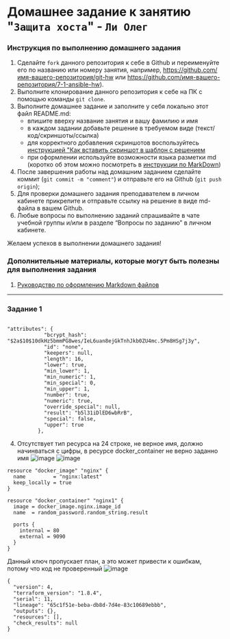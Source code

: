 # Домашнее задание к занятию "`Защита хоста`" - `Ли Олег`


### Инструкция по выполнению домашнего задания

   1. Сделайте `fork` данного репозитория к себе в Github и переименуйте его по названию или номеру занятия, например, https://github.com/имя-вашего-репозитория/git-hw или  https://github.com/имя-вашего-репозитория/7-1-ansible-hw).
   2. Выполните клонирование данного репозитория к себе на ПК с помощью команды `git clone`.
   3. Выполните домашнее задание и заполните у себя локально этот файл README.md:
      - впишите вверху название занятия и вашу фамилию и имя
      - в каждом задании добавьте решение в требуемом виде (текст/код/скриншоты/ссылка)
      - для корректного добавления скриншотов воспользуйтесь [инструкцией "Как вставить скриншот в шаблон с решением](https://github.com/netology-code/sys-pattern-homework/blob/main/screen-instruction.md)
      - при оформлении используйте возможности языка разметки md (коротко об этом можно посмотреть в [инструкции  по MarkDown](https://github.com/netology-code/sys-pattern-homework/blob/main/md-instruction.md))
   4. После завершения работы над домашним заданием сделайте коммит (`git commit -m "comment"`) и отправьте его на Github (`git push origin`);
   5. Для проверки домашнего задания преподавателем в личном кабинете прикрепите и отправьте ссылку на решение в виде md-файла в вашем Github.
   6. Любые вопросы по выполнению заданий спрашивайте в чате учебной группы и/или в разделе “Вопросы по заданию” в личном кабинете.
   
Желаем успехов в выполнении домашнего задания!
   
### Дополнительные материалы, которые могут быть полезны для выполнения задания

1. [Руководство по оформлению Markdown файлов](https://gist.github.com/Jekins/2bf2d0638163f1294637#Code)

---

### Задание 1

```

"attributes": {
            "bcrypt_hash": "$2a$10$10dkHz5bmmPG8wes/IeL6uan8ejGkTnhJkb0ZU4mc.5Pm8HSg7j3y",
            "id": "none",
            "keepers": null,
            "length": 16,
            "lower": true,
            "min_lower": 1,
            "min_numeric": 1,
            "min_special": 0,
            "min_upper": 1,
            "number": true,
            "numeric": true,
            "override_special": null,
            "result": "b5l31iDlED6wbRrB",
            "special": false,
            "upper": true
          },
```
4. Отсутствует тип ресурса на 24 строке, не верное имя, должно начинваться с цифры, в ресурсе docker_container не верно заданно имя
![image](https://github.com/user-attachments/assets/d4dd8fc2-2953-4d4e-b355-6a4f13472f97)
![image](https://github.com/user-attachments/assets/44437b6a-0be1-45d8-a09d-11f96432dac4)




```
resource "docker_image" "nginx" {
  name         = "nginx:latest"
  keep_locally = true
}

resource "docker_container" "nginx1" {
  image = docker_image.nginx.image_id
  name  = random_password.random_string.result

  ports {
    internal = 80
    external = 9090
  }
}
```
Данный ключ пропускает план, а это может привести к ошибкам, потому что код не проверенный
![image](https://github.com/user-attachments/assets/5d75a291-0ef0-47ae-be41-c131fa68fb96)

```
{
  "version": 4,
  "terraform_version": "1.8.4",
  "serial": 11,
  "lineage": "65c1f51e-beba-db8d-7d4e-83c10689ebbb",
  "outputs": {},
  "resources": [],
  "check_results": null
}
```







